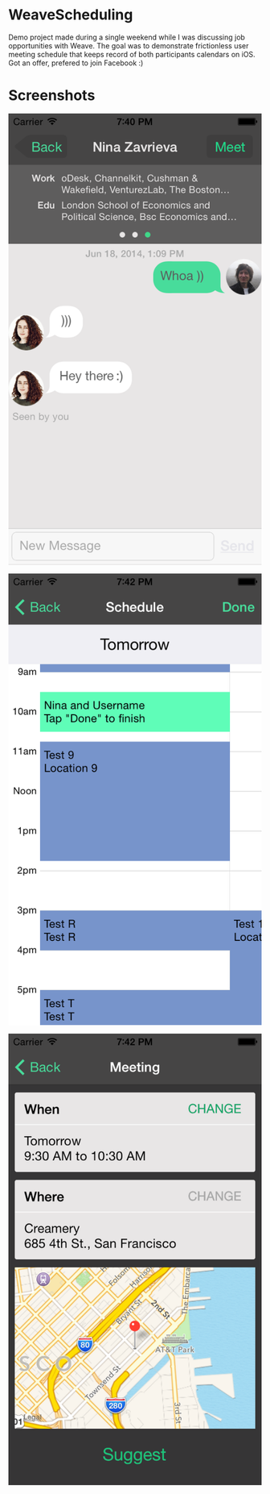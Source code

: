 WeaveScheduling
===============

Demo project made during a single weekend while I was discussing job opportunities with Weave. The goal was to demonstrate frictionless user meeting schedule that keeps record of both participants calendars on iOS. Got an offer, prefered to join Facebook :)

Screenshots
===============

![Entry point](/Screenshots/s1.png)

![Scheduling](/Screenshots/s2.png)

![Approving suggestion](/Screenshots/s3.png)